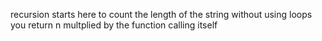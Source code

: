 recursion starts here
to count the length of the string without using loops you return n multplied by the function calling itself
